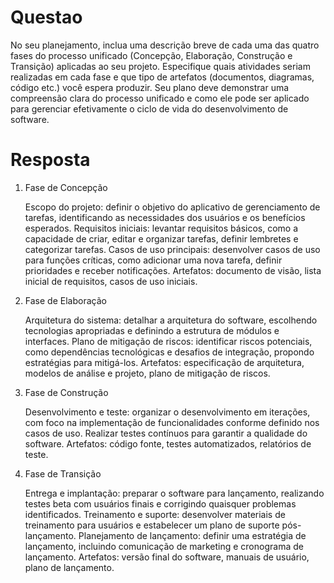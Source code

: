 # Questao
No seu planejamento, inclua uma descrição breve de cada uma das quatro fases do 
processo unificado (Concepção, Elaboração, Construção e Transição) aplicadas ao 
seu projeto. Especifique quais atividades seriam realizadas em cada fase e que 
tipo de artefatos (documentos, diagramas, código etc.) você espera produzir. 
Seu plano deve demonstrar uma compreensão clara do processo unificado e como ele 
pode ser aplicado para gerenciar efetivamente o ciclo de vida do desenvolvimento 
de software.

# Resposta
1. Fase de Concepção

    Escopo do projeto: definir o objetivo do aplicativo de gerenciamento de tarefas, identificando as necessidades dos usuários e os benefícios esperados.
    Requisitos iniciais: levantar requisitos básicos, como a capacidade de criar, editar e organizar tarefas, definir lembretes e categorizar tarefas.
    Casos de uso principais: desenvolver casos de uso para funções críticas, como adicionar uma nova tarefa, definir prioridades e receber notificações.
    Artefatos: documento de visão, lista inicial de requisitos, casos de uso iniciais.

2. Fase de Elaboração

    Arquitetura do sistema: detalhar a arquitetura do software, escolhendo tecnologias apropriadas e definindo a estrutura de módulos e interfaces.
    Plano de mitigação de riscos: identificar riscos potenciais, como dependências tecnológicas e desafios de integração, propondo estratégias para mitigá-los.
    Artefatos: especificação de arquitetura, modelos de análise e projeto, plano de mitigação de riscos.

3. Fase de Construção

    Desenvolvimento e teste: organizar o desenvolvimento em iterações, com foco na implementação de funcionalidades conforme definido nos casos de uso. Realizar testes contínuos para garantir a qualidade do software.
     Artefatos: código fonte, testes automatizados, relatórios de teste.

4. Fase de Transição

    Entrega e implantação: preparar o software para lançamento, realizando testes beta com usuários finais e corrigindo quaisquer problemas identificados.
    Treinamento e suporte: desenvolver materiais de treinamento para usuários e estabelecer um plano de suporte pós-lançamento.
    Planejamento de lançamento: definir uma estratégia de lançamento, incluindo comunicação de marketing e cronograma de lançamento.
    Artefatos: versão final do software, manuais de usuário, plano de lançamento.